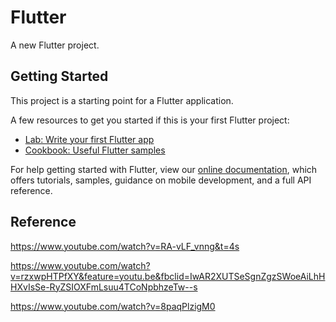 # Flutter

A new Flutter project.

## Getting Started

This project is a starting point for a Flutter application.

A few resources to get you started if this is your first Flutter project:

- [Lab: Write your first Flutter app](https://flutter.dev/docs/get-started/codelab)
- [Cookbook: Useful Flutter samples](https://flutter.dev/docs/cookbook)

For help getting started with Flutter, view our
[online documentation](https://flutter.dev/docs), which offers tutorials,
samples, guidance on mobile development, and a full API reference.

## Reference

https://www.youtube.com/watch?v=RA-vLF_vnng&t=4s

https://www.youtube.com/watch?v=rzxwpHTPfXY&feature=youtu.be&fbclid=IwAR2XUTSeSgnZgzSWoeAiLhHHXvIsSe-RyZSIOXFmLsuu4TCoNpbhzeTw--s

https://www.youtube.com/watch?v=8paqPlzigM0
